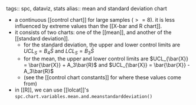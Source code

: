 tags:: spc, dataviz, stats
alias:: mean and standard deviation chart

- a continuous [[control chart]] for large samples ($>=8$). it is less influenced by extreme values than the [[X-bar and R chart]].
- it consists of two charts: one of the [[mean]], and another of the [[standard deviation]].
	- for the standard deviation, the upper and lower control limits are $UCL_S = B_4\bar{S}$ and $LCL_S = B_3\bar{S}$
	- for the mean, the upper and lower control limits are $UCL_{\bar{X}} = \bar{\bar{X}} + A_3\bar{R}$ and $UCL_{\bar{X}} = \bar{\bar{X}} - A_3\bar{R}$
	- (see the [[control chart constants]] for where these values come from)
- in [[R]], we can use [[lolcat]]'s `spc.chart.variables.mean.and.meanstandarddeviation()`